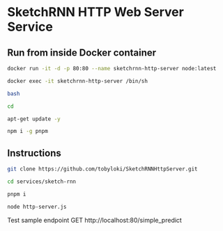 # SketchRNN HTTP Web Server Service
## Run from inside Docker container
```bash
docker run -it -d -p 80:80 --name sketchrnn-http-server node:latest

docker exec -it sketchrnn-http-server /bin/sh

bash

cd

apt-get update -y

npm i -g pnpm
```

## Instructions
```bash
git clone https://github.com/tobyloki/SketchRNNHttpServer.git

cd services/sketch-rnn

pnpm i

node http-server.js
```
Test sample endpoint GET http://localhost:80/simple_predict
